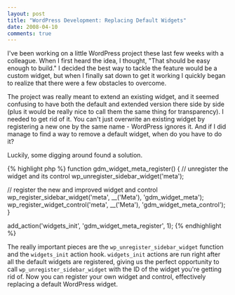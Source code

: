 ```yaml
---
layout: post
title: "WordPress Development: Replacing Default Widgets"
date: 2008-04-10
comments: true
---
```

I've been working on a little WordPress project these last few weeks with a colleague. When I first heard the idea, I thought, "That should be easy enough to build." I decided the best way to tackle the feature would be a custom widget, but when I finally sat down to get it working I quickly began to realize that there were a few obstacles to overcome.

The project was really meant to extend an existing widget, and it seemed confusing to have both the default and extended version there side by side (plus it would be really nice to call them the same thing for transparency). I needed to get rid of it. You can't just overwrite an existing widget by registering a new one by the same name - WordPress ignores it. And if I did manage to find a way to remove a default widget, when do you have to do it?

Luckily, some digging around found a solution.

{% highlight php %}
function gdm_widget_meta_register() {
 // unregister the widget and its control
 wp_unregister_sidebar_widget('meta');

 // register the new and improved widget and control
 wp_register_sidebar_widget('meta', __('Meta'), 'gdm_widget_meta');
 wp_register_widget_control('meta', __('Meta'), 'gdm_widget_meta_control');
}

add_action('widgets_init', 'gdm_widget_meta_register', 1);
{% endhighlight %}

The really important pieces are the `wp_unregister_sidebar_widget` function and the `widgets_init` action hook. `widgets_init` actions are run right after all the default widgets are registered, giving us the perfect opportunity to call `wp_unregister_sidebar_widget` with the ID of the widget you're getting rid of. Now you can register your own widget and control, effectively replacing a default WordPress widget.
